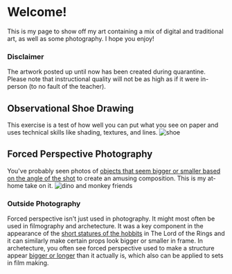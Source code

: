 # Welcome!
This is my page to show off my art containing a mix of digital and traditional art, as well as some photography. I hope you enjoy!
### Disclaimer
The artwork posted up until now has been created during quarantine. Please note that instructional quality will not be as high as if it were in-person (to no fault of the teacher).

## Observational Shoe Drawing
This exercise is a test of how well you can put what you see on paper and uses technical skills like shading, textures, and lines.
![shoe](https://lh3.googleusercontent.com/spAyQFafzeSXo2twvxarBNVirA43_xRXe13vlpHujkK9mwLnv8zUKUVo2sPjpFKXW5lLCsSI3hM6EiIEGaLHZpMZ-vlKlDiz_k1hzrg4lRGASTYnJvFeMOFFfuXT9uo3O6xsDZxch9-nxq2g8BvgxDuxDPzlntGEFHi8FY03NS1jxHqysBrunvVYLoFQ5pxYI-YvFAXFFiS-3cUvhdpt1Ifhov7t31EEKsha3gWsSzA6uho9qKRWvRX1C10FVp66iJtXhZ3vKD6l01-7qY8kGGUhCh2C6dS6MRlKXVpNGGp_ts4a2YHGUtBHIefvt-U7fY_8ogHlrc1zVBoUteuMX8uOZGhfUU52rWpgBJCLDUlQkLs0e5Ymq0RxLoCIvdpV-94LThfyc9Ey29bUOwfk3g6g-GrxfeDdccoBbaj8KS8M7OTX1s9_e-fFzcoAdW-oVnM8pU4aX4UCg4llSZ0_ege0uWX_ojeeVasEuq-skR9h9CEPPZf5oJ1rM-Hnl5XcBRHn9Z9SzASlVc_gxulUhySlejHGwthds5Cf4iIqNTBUZ15SGavLV1GBqq7mZWECmRyiLJ7Y6pBQ9S4zIXf9onyJIlnPNkLvY0Ut54MZQvgf1z7vohyw1ehMTbLseIWpSM3YMs3AS81LbzYkjsr5T3rtSSC22MLrtDch3yi-MsWmo7xniUjONHAd2gTHJro=w711-h534-no?authuser=0)

## Forced Perspective Photography
You've probably seen photos of [objects that seem bigger or smaller based on the angle of the shot](http://www.instantshift.com/2010/08/24/88-brilliant-examples-of-forced-perspective-photography/) to create an amusing composition. This is my at-home take on it.
![dino and monkey friends](https://lh3.googleusercontent.com/efXFfJIhoqVw55IJ1_injNd6uo5q5y5DCYUBmiK3tnicvcczpGqmLeXaypQHKmhLOac4jir4gxbkdwOqW2217AASxWpr6mwivPR_iaOakck57Zw2Qt1qU1b736PTgUQf3OEUCpMJYq_OI7S_DT-PMX6cPpg1RAWu7CV19zy0pSNjZ2ovM2mJ9sGOGdBdoUcya_Z8-T9QOzOX_S0NomWN456j7qN-dzhmMMOO82x7CpphXlLt26LjYD-VO-P-waNpmhwMS3vDHK9DMb1qxMzkKChn5PhDB446lGmUb0FxT5zpXqzFMSP_jk-a83o1CoSGDKw0cKvg4Zdsqie2Ke9Ys0Li_V4AZQYSWQCeJa2GIMP4Zm4ahS3ZZ4QzH4YSgw8IX1QOJo7RD7cX3fUrHYGAWPWSFXsbau-pniXQEvqDIeBcpMLdE2Fizqigsoybu9ApZdIlPaeQadxVN17H3s1eW783BNiNRvUoHXJGpJ2qEx0xRuVy_alwDWP8JVo0Uy16YQM9zITWdegwNEOKyGJI5NeNEYxeJyNag4fzEtH5V062AsHEcDGEZLR8P0krUX6yHEJiOPDFbfREl6-UWLc9nWBmSmtd96ZIvodXWGNrjRBKoJunh8wwJKh_jufe9yx_XT0FqankyXf6AErF7Bh300HyasUUEYE44cT89Vnx6z9xWrHhYBQJJv_EaRp6Kng=s711-no?authuser=0)

### Outside Photography
Forced perspective isn't just used in photography. It might most often be used in filmography and archetecture. It was a key component in the appearance of the [short statures of the hobbits](https://youtu.be/QWMFpxkGO_s) in The Lord of the Rings and it can similarly make certain props look bigger or smaller in frame. In archetecture, you often see forced perspective used to make a structure appear [bigger or longer](https://medium.com/archilyse/1-how-architecture-photography-can-trick-our-perception-e3391ae1063) than it actually is, which also can be applied to sets in film making.
